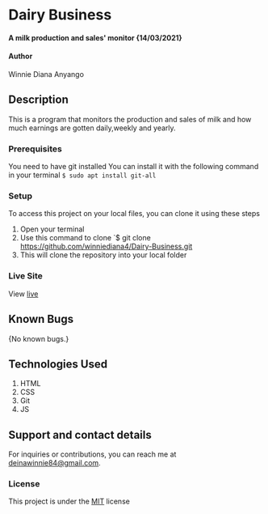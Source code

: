 # Dairy Business
#### A milk production and sales' monitor {14/03/2021}
#### Author
Winnie Diana Anyango
## Description
This is a program that monitors the production and sales of milk and how much earnings are gotten daily,weekly and yearly.
### Prerequisites
You need to have git installed
You can install it with the following command in your terminal
`$ sudo apt install git-all`
### Setup
To access this project on your local files, you can clone it using these steps
1. Open your terminal
1. Use this command to clone `$ git clone https://github.com/winniediana4/Dairy-Business.git
1. This will clone the repository into your local folder
### Live Site
View [live]()
## Known Bugs
{No known bugs.}
## Technologies Used
1. HTML
1. CSS
1. Git
1. JS
## Support and contact details
For inquiries or contributions, you can reach me at deinawinnie84@gmail.com.
### License
This project is under the  [MIT](LICENSE) license
